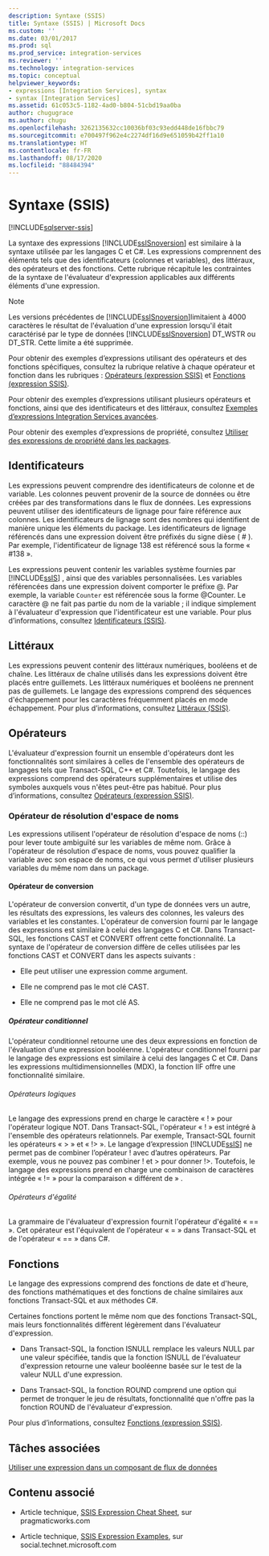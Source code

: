 ```yaml
---
description: Syntaxe (SSIS)
title: Syntaxe (SSIS) | Microsoft Docs
ms.custom: ''
ms.date: 03/01/2017
ms.prod: sql
ms.prod_service: integration-services
ms.reviewer: ''
ms.technology: integration-services
ms.topic: conceptual
helpviewer_keywords:
- expressions [Integration Services], syntax
- syntax [Integration Services]
ms.assetid: 61c053c5-1182-4ad0-b804-51cbd19aa0ba
author: chugugrace
ms.author: chugu
ms.openlocfilehash: 3262135632cc10036bf03c93edd448de16fbbc79
ms.sourcegitcommit: e700497f962e4c2274df16d9e651059b42ff1a10
ms.translationtype: HT
ms.contentlocale: fr-FR
ms.lasthandoff: 08/17/2020
ms.locfileid: "88484394"
---
```

# <a name="syntax-ssis"></a>Syntaxe (SSIS)

[!INCLUDE[sqlserver-ssis](../../includes/applies-to-version/sqlserver-ssis.md)]


  La syntaxe des expressions [!INCLUDE[ssISnoversion](../../includes/ssisnoversion-md.md)] est similaire à la syntaxe utilisée par les langages C et C#. Les expressions comprennent des éléments tels que des identificateurs (colonnes et variables), des littéraux, des opérateurs et des fonctions. Cette rubrique récapitule les contraintes de la syntaxe de l'évaluateur d'expression applicables aux différents éléments d'une expression.  
  
> [!NOTE]  
>  Les versions précédentes de [!INCLUDE[ssISnoversion](../../includes/ssisnoversion-md.md)]limitaient à 4000 caractères le résultat de l'évaluation d'une expression lorsqu'il était caractérisé par le type de données [!INCLUDE[ssISnoversion](../../includes/ssisnoversion-md.md)] DT_WSTR ou DT_STR. Cette limite a été supprimée.  
  
 Pour obtenir des exemples d’expressions utilisant des opérateurs et des fonctions spécifiques, consultez la rubrique relative à chaque opérateur et fonction dans les rubriques : [Opérateurs &#40;expression SSIS&#41;](../../integration-services/expressions/operators-ssis-expression.md) et [Fonctions &#40;expression SSIS&#41;](../../integration-services/expressions/functions-ssis-expression.md).  
  
 Pour obtenir des exemples d’expressions utilisant plusieurs opérateurs et fonctions, ainsi que des identificateurs et des littéraux, consultez [Exemples d’expressions Integration Services avancées](../../integration-services/expressions/examples-of-advanced-integration-services-expressions.md).  
  
 Pour obtenir des exemples d’expressions de propriété, consultez [Utiliser des expressions de propriété dans les packages](../../integration-services/expressions/use-property-expressions-in-packages.md).  
  
## <a name="identifiers"></a>Identificateurs  
 Les expressions peuvent comprendre des identificateurs de colonne et de variable. Les colonnes peuvent provenir de la source de données ou être créées par des transformations dans le flux de données. Les expressions peuvent utiliser des identificateurs de lignage pour faire référence aux colonnes. Les identificateurs de lignage sont des nombres qui identifient de manière unique les éléments du package. Les identificateurs de lignage référencés dans une expression doivent être préfixés du signe dièse ( # ). Par exemple, l'identificateur de lignage 138 est référencé sous la forme « #138 ».  
  
 Les expressions peuvent contenir les variables système fournies par [!INCLUDE[ssIS](../../includes/ssis-md.md)] , ainsi que des variables personnalisées. Les variables référencées dans une expression doivent comporter le préfixe \@. Par exemple, la variable `Counter` est référencée sous la forme \@Counter. Le caractère \@ ne fait pas partie du nom de la variable ; il indique simplement à l'évaluateur d'expression que l'identificateur est une variable. Pour plus d’informations, consultez [Identificateurs &#40;SSIS&#41;](../../integration-services/expressions/identifiers-ssis.md).  
  
## <a name="literals"></a>Littéraux  
 Les expressions peuvent contenir des littéraux numériques, booléens et de chaîne. Les littéraux de chaîne utilisés dans les expressions doivent être placés entre guillemets. Les littéraux numériques et booléens ne prennent pas de guillemets. Le langage des expressions comprend des séquences d'échappement pour les caractères fréquemment placés en mode échappement. Pour plus d’informations, consultez [Littéraux &#40;SSIS&#41;](../../integration-services/expressions/numeric-string-and-boolean-literals.md).  
  
## <a name="operators"></a>Opérateurs  
 L'évaluateur d'expression fournit un ensemble d'opérateurs dont les fonctionnalités sont similaires à celles de l'ensemble des opérateurs de langages tels que Transact-SQL, C++ et C#. Toutefois, le langage des expressions comprend des opérateurs supplémentaires et utilise des symboles auxquels vous n'êtes peut-être pas habitué. Pour plus d’informations, consultez [Opérateurs &#40;expression SSIS&#41;](../../integration-services/expressions/operators-ssis-expression.md).  
  
### <a name="namespace-resolution-operator"></a>Opérateur de résolution d'espace de noms  
 Les expressions utilisent l'opérateur de résolution d'espace de noms (::) pour lever toute ambiguïté sur les variables de même nom. Grâce à l'opérateur de résolution d'espace de noms, vous pouvez qualifier la variable avec son espace de noms, ce qui vous permet d'utiliser plusieurs variables du même nom dans un package.  
  
#### <a name="cast-operator"></a>Opérateur de conversion  
 L'opérateur de conversion convertit, d'un type de données vers un autre, les résultats des expressions, les valeurs des colonnes, les valeurs des variables et les constantes. L'opérateur de conversion fourni par le langage des expressions est similaire à celui des langages C et C#. Dans Transact-SQL, les fonctions CAST et CONVERT offrent cette fonctionnalité. La syntaxe de l'opérateur de conversion diffère de celles utilisées par les fonctions CAST et CONVERT dans les aspects suivants :  
  
-   Elle peut utiliser une expression comme argument.  
  
-   Elle ne comprend pas le mot clé CAST.  
  
-   Elle ne comprend pas le mot clé AS.  
  
##### <a name="conditional-operator"></a>Opérateur conditionnel  
 L'opérateur conditionnel retourne une des deux expressions en fonction de l'évaluation d'une expression booléenne. L'opérateur conditionnel fourni par le langage des expressions est similaire à celui des langages C et C#. Dans les expressions multidimensionnelles (MDX), la fonction IIF offre une fonctionnalité similaire.  
  
###### <a name="logical-operators"></a>Opérateurs logiques  
 Le langage des expressions prend en charge le caractère « ! » pour l'opérateur logique NOT. Dans Transact-SQL, l'opérateur « ! » est intégré à l'ensemble des opérateurs relationnels. Par exemple, Transact-SQL fournit les opérateurs « > » et « !> ». Le langage d’expression [!INCLUDE[ssIS](../../includes/ssis-md.md)] ne permet pas de combiner l’opérateur ! avec d’autres opérateurs. Par exemple, vous ne pouvez pas combiner ! et > pour donner !>. Toutefois, le langage des expressions prend en charge une combinaison de caractères intégrée « != » pour la comparaison « différent de » .  
  
###### <a name="equality-operators"></a>Opérateurs d'égalité  
 La grammaire de l'évaluateur d'expression fournit l'opérateur d'égalité « == ». Cet opérateur est l'équivalent de l'opérateur « = » dans Transact-SQL et de l'opérateur « == » dans C#.  
  
## <a name="functions"></a>Fonctions  
 Le langage des expressions comprend des fonctions de date et d'heure, des fonctions mathématiques et des fonctions de chaîne similaires aux fonctions Transact-SQL et aux méthodes C#.  
  
 Certaines fonctions portent le même nom que des fonctions Transact-SQL, mais leurs fonctionnalités diffèrent légèrement dans l'évaluateur d'expression.  
  
-   Dans Transact-SQL, la fonction ISNULL remplace les valeurs NULL par une valeur spécifiée, tandis que la fonction ISNULL de l'évaluateur d'expression retourne une valeur booléenne basée sur le test de la valeur NULL d'une expression.  
  
-   Dans Transact-SQL, la fonction ROUND comprend une option qui permet de tronquer le jeu de résultats, fonctionnalité que n'offre pas la fonction ROUND de l'évaluateur d'expression.  
  
 Pour plus d’informations, consultez [Fonctions &#40;expression SSIS&#41;](../../integration-services/expressions/functions-ssis-expression.md).  
  
## <a name="related-tasks"></a>Tâches associées  
 [Utiliser une expression dans un composant de flux de données](https://msdn.microsoft.com/library/9181b998-d24a-41fb-bb3c-14eee34f910d)  
  
## <a name="related-content"></a>Contenu associé  
  
-   Article technique, [SSIS Expression Cheat Sheet](https://go.microsoft.com/fwlink/?LinkId=746575), sur pragmaticworks.com  
  
-   Article technique, [SSIS Expression Examples](https://go.microsoft.com/fwlink/?LinkId=220761), sur social.technet.microsoft.com  
  
  
